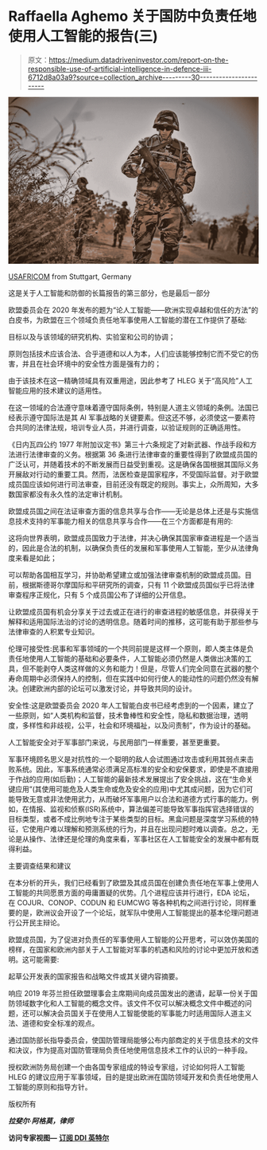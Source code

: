 # Raffaella Aghemo 关于国防中负责任地使用人工智能的报告(三)

> 原文：<https://medium.datadriveninvestor.com/report-on-the-responsible-use-of-artificial-intelligence-in-defence-iii-6712d8a03a9?source=collection_archive---------30----------------------->

![](img/deb77e83d916085bcf78174dc4c60c2a.png)

[USAFRICOM](https://www.flickr.com/people/44606090@N06) from Stuttgart, Germany

这是关于人工智能和防御的长篇报告的第三部分，也是最后一部分

欧盟委员会在 2020 年发布的题为“论人工智能——欧洲实现卓越和信任的方法”的白皮书，为欧盟在三个领域负责任地军事使用人工智能的潜在工作提供了基础:

目标以及与该领域的研究机构、实验室和公司的协调；

原则包括技术应该合法、合乎道德和以人为本，人们应该能够控制它而不受它的伤害，并且在社会环境中的安全性方面是强有力的；

由于该技术在这一精确领域具有双重用途，因此参考了 HLEG 关于“高风险”人工智能应用的技术建议的适用性。

在这一领域的合法遵守意味着遵守国际条例，特别是人道主义领域的条例。法国已经表示遵守国际法是其 AI 军事战略的关键要素。但这还不够，必须使这一要素符合共同的法律法规，培训专业人员，并进行调查，以验证规则的正确适用性。

《日内瓦四公约 1977 年附加议定书》第三十六条规定了对新武器、作战手段和方法进行法律审查的义务。根据第 36 条进行法律审查的重要性得到了欧盟成员国的广泛认可，并随着技术的不断发展而日益受到重视。这是确保各国根据其国际义务开展敌对行动的重要工具。然而，法医检查是国家程序，不受国际监督。对于欧盟成员国应该如何进行司法审查，目前还没有既定的规则。事实上，众所周知，大多数国家都没有永久性的法定审计机制。

欧盟成员国之间在法证审查方面的信息共享与合作——无论是总体上还是与实施信息技术支持的军事能力相关的信息共享与合作——在三个方面都是有用的:

这将向世界表明，欧盟成员国致力于法律，并决心确保其国家审查进程是一个适当的，因此是合法的机制，以确保负责任的发展和军事使用人工智能，至少从法律角度来看是如此；

可以帮助各国相互学习，并协助希望建立或加强法律审查机制的欧盟成员国。目前，根据斯德哥尔摩国际和平研究所的调查，只有 11 个欧盟成员国似乎已将法律审查程序正规化，只有 5 个成员国公布了详细的公开信息。

让欧盟成员国有机会分享关于过去或正在进行的审查进程的敏感信息，并获得关于解释和适用国际法治的讨论的透明信息。随着时间的推移，这可能有助于那些参与法律审查的人积累专业知识。

伦理可接受性:民事和军事领域的一个共同前提是这样一个原则，即人类主体是负责任地使用人工智能的基础和必要条件，人工智能必须仍然是人类做出决策的工具，但不能剥夺人类这样做的义务和能力！但是，尽管人们完全同意在武器的整个寿命周期中必须保持人的控制，但在实践中如何行使人的能动性的问题仍然没有解决。创建欧洲内部的论坛可以激发讨论，并导致共同的设计。

安全性:这是欧盟委员会 2020 年人工智能白皮书已经考虑到的一个因素，建立了一些原则，如“人类机构和监督，技术鲁棒性和安全性，隐私和数据治理，透明度，多样性和非歧视，公平，社会和环境福祉，以及问责制”，作为设计的基础。

人工智能安全对于军事部门来说，与民用部门一样重要，甚至更重要。

军事环境顾名思义是对抗性的:一个聪明的敌人会试图通过攻击或利用其弱点来击败系统。因此，军事系统通常必须满足高标准的安全和安保要求，即使是不直接用于作战的应用(如后勤)；人工智能的最新技术发展提出了安全挑战，这在“生命关键应用”(其使用可能危及人类生命或危及安全的应用)中尤其成问题，因为它们可能导致无意或非法使用武力，从而破坏军事用户以合法和道德方式行事的能力。例如，在情报、监视和侦察(ISR)系统中，算法偏差可能导致军事指挥官选择错误的目标类型，或者不成比例地专注于某些类型的目标。黑盒问题是深度学习系统的特征，它使用户难以理解和预测系统的行为，并且在出现问题时难以调查。总之，无论是从操作、法律还是伦理的角度来看，军事社区在人工智能安全的发展中都有既得利益。

主要调查结果和建议

在本分析的开头，我们已经看到了欧盟及其成员国在创建负责任地在军事上使用人工智能的共同愿景方面的毋庸置疑的优势。几个进程应该并行进行，EDA 论坛，在 COJUR、CONOP、CODUN 和 EUMCWG 等各种机构之间进行讨论，同样重要的是，欧洲议会开设了一个论坛，就军队中使用人工智能提出的基本伦理问题进行公开民主辩论。

欧盟成员国，为了促进对负责任的军事使用人工智能的公开思考，可以效仿美国的榜样，在国家和欧洲内部关于人工智能对军事的机遇和风险的讨论中更加开放和透明。这可能需要:

起草公开发表的国家报告和战略文件或其关键内容摘要。

响应 2019 年芬兰担任欧盟理事会主席期间向成员国发出的邀请，起草一份关于国防领域数字化和人工智能的概念文件。该文件不仅可以解决概念文件中概述的问题，还可以解决会员国关于在使用人工智能使能的军事能力时适用国际人道主义法、道德和安全标准的观点。

通过国防部长指导委员会，使国防管理局能够公布内部商定的关于信息技术的文件和决议，作为提高对国防管理局负责任地使用信息技术工作的认识的一种手段。

授权欧洲防务局创建一个由各国专家组成的特设专家组，讨论如何将人工智能 HLEG 的建议应用于军事领域，目的是提出欧洲在国防领域开发和负责任地使用人工智能的原则和指导方针。

版权所有

***拉斐尔·阿格莫，律师***

**访问专家视图—** [**订阅 DDI 英特尔**](https://datadriveninvestor.com/ddi-intel)